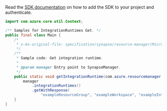 Read the [SDK documentation](https://github.com/Azure/azure-sdk-for-java/blob/azure-resourcemanager-synapse_1.0.0-beta.3/sdk/synapse/azure-resourcemanager-synapse/README.md) on how to add the SDK to your project and authenticate.

```java
import com.azure.core.util.Context;

/** Samples for IntegrationRuntimes Get. */
public final class Main {
    /*
     * x-ms-original-file: specification/synapse/resource-manager/Microsoft.Synapse/preview/2021-06-01-preview/examples/IntegrationRuntimes_Get.json
     */
    /**
     * Sample code: Get integration runtime.
     *
     * @param manager Entry point to SynapseManager.
     */
    public static void getIntegrationRuntime(com.azure.resourcemanager.synapse.SynapseManager manager) {
        manager
            .integrationRuntimes()
            .getWithResponse(
                "exampleResourceGroup", "exampleWorkspace", "exampleIntegrationRuntime", null, Context.NONE);
    }
}
```
